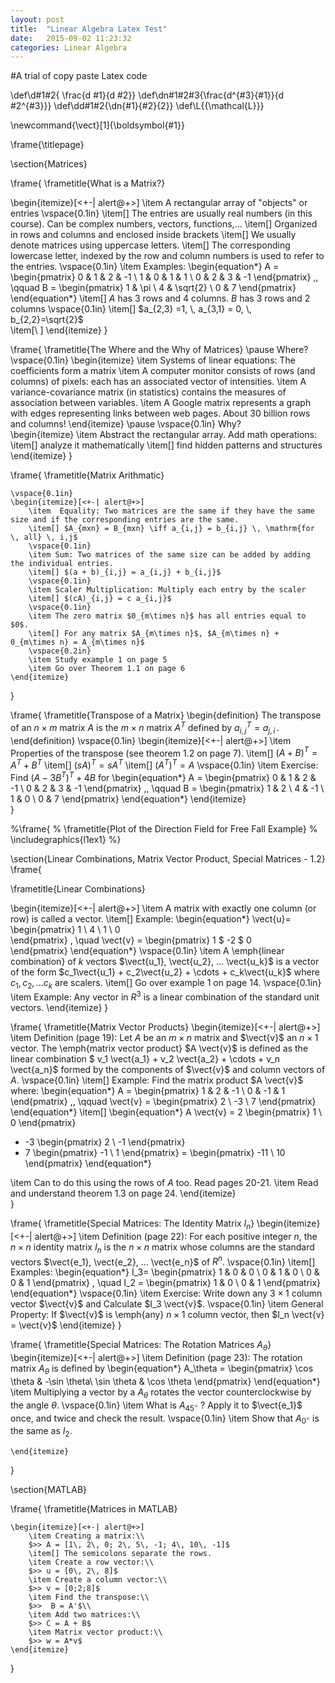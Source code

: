 ```yaml
---
layout: post
title:  "Linear Algebra Latex Test"
date:   2015-09-02 11:23:32
categories: Linear Algebra
---
```

#A trial of copy paste Latex code

\def\d#1#2{ \frac{d #1}{d #2}}
\def\dn#1#2#3{\frac{d^{#3}{#1}}{d #2^{#3}}}
\def\dd#1#2{\dn{#1}{#2}{2}}
\def\L{{\mathcal{L}}}

\newcommand{\vect}[1]{\boldsymbol{#1}}​

\frame{\titlepage}

\section{Matrices}

\frame{
\frametitle{What is a Matrix?}

\begin{itemize}[<+-| alert@+>]
	\item  A rectangular array of "objects" or entries
	\vspace{0.1in}
	\item[] The entries are usually real numbers (in this course). Can be complex numbers, vectors, functions,...
	\item[] Organized in rows and columns and enclosed inside brackets
	\item[] We usually denote matrices using uppercase letters. 
	\item[] The corresponding lowercase letter, indexed by the row and column numbers is used to refer to the entries.
	\vspace{0.1in}
	\item Examples: 
	\begin{equation*}
	A = 
	\begin{pmatrix}
	0 & 1 & 2 & -1 \\
	1 & 0 & 1 & 1 \\
	0 & 2 & 3 & -1
	\end{pmatrix} \,,
	\qquad B =
	\begin{pmatrix}
	1 & \pi \\ 4 & \sqrt{2} \\ 0 & 7 
	\end{pmatrix}
	\end{equation*}
	\item[] $A$ has $3$ rows and $4$ columns. $B$ has $3$ rows and $2$ columns
	\vspace{0.1in} 
	\item[]  $a_{2,3} =1, \, a_{3,1} = 0, \, b_{2,2}=\sqrt{2}$  
	\item[\ ]
\end{itemize}
}

\frame{	
	\frametitle{The Where and the Why of Matrices}
	\pause
	Where?
	\vspace{0.1in} 
	\begin{itemize}
		\item Systems of linear equations: The coefficients form a matrix
		\item A computer monitor consists of rows (and columns) of pixels: each has an associated vector of intensities.
		\item A variance-covariance matrix (in statistics) contains the measures of association between variables. 
		\item A Google matrix represents a graph with edges representing links between web pages. About 30 billion rows and columns!
	\end{itemize}
	\pause 
	\vspace{0.1in} 
	Why?	
	\begin{itemize}
		\item Abstract the rectangular array. Add math operations:
		\item[] analyze it mathematically
		\item[] find hidden patterns and structures
	\end{itemize}
}

\frame{	
	\frametitle{Matrix Arithmatic}

	\vspace{0.1in}
	\begin{itemize}[<+-| alert@+>]
		\item  Equality: Two matrices are the same if they have the same size and if the corresponding entries are the same.
		\item[] $A_{mxn} = B_{mxn} \iff a_{i,j} = b_{i,j} \, \mathrm{for \, all} \, i,j$
		\vspace{0.1in}
		\item Sum: Two matrices of the same size can be added by adding the individual entries. 
		\item[] $(a + b)_{i,j} = a_{i,j} + b_{i,j}$
		\vspace{0.1in}
		\item Scaler Multiplication: Multiply each entry by the scaler
		\item[] $(cA)_{i,j} = c a_{i,j}$
		\vspace{0.1in}
		\item The zero matrix $0_{m\times n}$ has all entries equal to $0$.
		\item[] For any matrix $A_{m\times n}$, $A_{m\times n} + 0_{m\times n} = A_{m\times n}$
		\vspace{0.2in}
		\item Study example 1 on page 5
		\item Go over Theorem 1.1 on page 6
	\end{itemize}
}

\frame{	
	\frametitle{Transpose of a Matrix}
	\begin{definition}
		The transpose of an $n\times m$ matrix $A$ is the $m \times n$ matrix $A^T$ defined by $a^T_{i,j} = a_{j,i} \,$.
	\end{definition}
	\vspace{0.1in}
	\begin{itemize}[<+-| alert@+>]
		\item  Properties of the transpose (see theorem 1.2 on page 7).
		\item[] $(A+B)^T = A^T + B^T$
		\item[] $(sA)^T = sA^T$
		\item[] $(A^T)^T = A$
		\vspace{0.1in}
		\item Exercise: Find $(A - 3 B^T)^T + 4B$ for
		\begin{equation*}
		A = 
		\begin{pmatrix}
		0 & 1 & 2 & -1 \\
		0 & 2 & 3 & -1
		\end{pmatrix} \,,
		\qquad B =
		\begin{pmatrix}
		1 & 2 \\ 4 & -1 \\ 1 & 0 \\ 0 & 7 
		\end{pmatrix}
		\end{equation*}
	\end{itemize}	
}

%\frame{
%	\frametitle{Plot of the Direction Field for Free Fall Example}
%	\includegraphics{l1ex1}	
%}


\section{Linear Combinations, Matrix Vector Product, Special Matrices  - 1.2}
\frame{

\frametitle{Linear Combinations}

\begin{itemize}[<+-| alert@+>]
\item A matrix with exactly one column (or row) is called a vector. 
\item[] Example: 
		\begin{equation*}
		\vect{u}= \begin{pmatrix}
			1  \\ 4  \\ 1 \\ 0  
		\end{pmatrix}
		, \quad \vect{v} = \begin{pmatrix}
		1  $ -2  $ 0  
		\end{pmatrix}
		\end{equation*}
\vspace{0.1in}
\item A \emph{linear combination} of $k$ vectors $\vect{u_1}, \vect{u_2}, ... \vect{u_k}$ is a vector of the form $c_1\vect{u_1} + c_2\vect{u_2} + \cdots + c_k\vect{u_k}$ where $c_1, c_2, ... c_k$ are scalers.
\item[] Go over example 1 on page 14.
\vspace{0.1in}
\item Example: Any vector in $R^3$ is a linear combination of the standard unit vectors.
\end{itemize}
}

\frame{
\frametitle{Matrix Vector Products}
\begin{itemize}[<+-| alert@+>]
\item Definition (page 19): Let $A$ be an $m \times n$ matrix and $\vect{v}$ an $n \times 1$ vector. The \emph{matrix vector product} $A \vect{v}$ is defined as the linear combination $ v_1 \vect{a_1} + v_2 \vect{a_2} + \cdots + v_n \vect{a_n}$ formed by the components of $\vect{v}$ and column vectors of $A$.
\vspace{0.1in}
\item[] Example: Find the matrix product $A \vect{v}$ where:
		\begin{equation*}
		A = 
		\begin{pmatrix}
		1 & 2 & -1 \\
		0 & -1 & 1
		\end{pmatrix} \,,
		\qquad \vect{v} =
		\begin{pmatrix}
		2 \\ -3 \\  7 
		\end{pmatrix}
		\end{equation*}
\item[] 		\begin{equation*}
A \vect{v} = 
2 \begin{pmatrix}
1  \\ 0 
\end{pmatrix}
+ -3 \begin{pmatrix}
2  \\ -1 
\end{pmatrix}
+ 7 \begin{pmatrix}
-1 \\ 1
\end{pmatrix}
 =
\begin{pmatrix}
-11 \\ 10 
\end{pmatrix}
\end{equation*}

\item Can to do this using the rows of $A$ too. Read pages 20-21.
\item Read and understand theorem 1.3 on page 24.
\end{itemize}	
}

\frame{
	\frametitle{Special Matrices: The Identity Matrix $I_n$}
	\begin{itemize}[<+-| alert@+>]
		\item Definition (page 22): For each positive integer $n$, the $n \times n$ identity matrix $I_n$ is the $n \times n$ matrix whose columns are the standard vectors $\vect{e_1}, \vect{e_2}, ... \vect{e_n}$ of $R^n$.
		\vspace{0.1in}
		\item[] Examples: 
		\begin{equation*}
		I_3= \begin{pmatrix}
		1 & 0 & 0 \\
		0 & 1 & 0 \\
		0 & 0 & 1
		\end{pmatrix}
		, \quad I_2 = \begin{pmatrix}
		1 & 0 \\
		0 & 1 
		\end{pmatrix}
		\end{equation*}
		\vspace{0.1in}
		\item Exercise: Write down any $3 \times 1$ column vector $\vect{v}$ and  Calculate $I_3 \vect{v}$.
		\vspace{0.1in}
		\item General Property: If $\vect{v}$ is \emph{any} $n \times 1$ column vector, then $I_n \vect{v} = \vect{v}$
	\end{itemize}
}

\frame{
	\frametitle{Special Matrices: The Rotation Matrices $A_\theta$}
	\begin{itemize}[<+-| alert@+>]
		\item Definition (page 23): The rotation matrix $A_\theta$ is defined by
		\begin{equation*}
		A_\theta = \begin{pmatrix}
		\cos \theta & -\sin \theta\\
		\sin \theta & \cos \theta
		\end{pmatrix}
		\end{equation*}
		\item Multiplying a vector by a $A_\theta$  rotates the vector counterclockwise by the angle $\theta$.
		\vspace{0.1in}
		\item What is $A_{45^{\circ}}$ ? Apply it to $\vect{e_1}$ once, and twice and check the result.
		\vspace{0.1in}
		\item Show that $A_{0^{\circ}}$ is the same as $I_2$.
		 
	\end{itemize}
}

\section{MATLAB}

\frame{
	\frametitle{Matrices in MATLAB}
	
	\begin{itemize}[<+-| alert@+>]
		\item Creating a matrix:\\
		$>> A = [1\, 2\, 0; 2\, 5\, -1; 4\, 10\, -1]$
		\item[] The semicolons separate the rows. 
		\item Create a row vector:\\
		$>> u = [0\, 2\, 8]$	
		\item Create a column vector:\\
		$>> v = [0;2;8]$	
		\item Find the transpose:\\
		$>>  B = A'$\\
		\item Add two matrices:\\
		$>> C = A + B$
		\item Matrix vector product:\\
		$>> w = A*v$ 
	\end{itemize}
}
 </script>